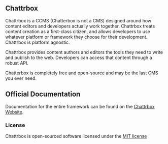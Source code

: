 ## Chattrbox

Chattrbox is a CCMS (Chatterbox is not a CMS) designed around how content editors and developers actually work together. Chattrbox treats content creation as a first-class citizen, and allows developers to use whatever platform or framework they choose for their development. Chattrbox is platform agnostic.

Chattrbox provides content authors and editors the tools they need to write and publish to the web. Developers can access that content through a robust API. 

Chatterbox is completely free and open-source and may be the last CMS you ever need.

## Official Documentation

Documentation for the entire framework can be found on the [Chattrbox Website](http://chattrbox.org).

### License

Chattrbox is open-sourced software licensed under the [MIT license](http://opensource.org/licenses/MIT)
